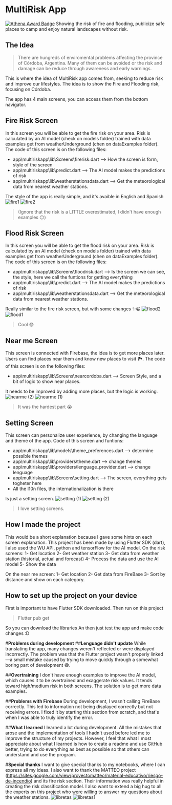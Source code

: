 ﻿#  **MultiRisk App**
[![Athena Award Badge](https://img.shields.io/endpoint?url=https%3A%2F%2Faward.athena.hackclub.com%2Fapi%2Fbadge)](https://award.athena.hackclub.com?utm_source=readme)
Showing the risk of fire and flooding, publicize safe places to camp and enjoy natural landscapes without risk.

## **The Idea**
> There are hungreds of enviromental problems affecting the province of Córdoba, Argentina. Many of them can be avoided or the risk and damage can be reduce through awareness and early warnings.

This is where the idea of MultiRisk app comes from, seeking to reduce risk and improve our lifestyles. 
The idea is to show the Fire and Flooding risk, focusing on Córdoba.

The app has 4 main screens, you can access them from the bottom navigator.

## **Fire Risk Screen**
In this screen you will be able to get the fire risk on your area. Risk is calculated by an AI model (check on models folder) trained with data examples get from weatherUnderground (chen on dataExamples folder). The code of this screen is on the following files:
- app\multiriskapp\lib\Screens\firerisk.dart --> How the screen is form, style of the screen
- app\multiriskapp\lib\predict.dart --> The AI model makes the predictions of risk
- app\multiriskapp\lib\weatherstationsdata.dart --> Get the meteorological data from nearest weather stations.

The style of the app is really simple, and it's avaible in English and Spanish
![fire1](https://github.com/user-attachments/assets/506de6cc-e238-4ad2-b511-d533da4971ac)
![fire2](https://github.com/user-attachments/assets/64ba41b7-e416-481d-9e70-42f60abe1888)

>(Ignore that the risk is a LITTLE overestimated, I didn't have enough examples 😔)
## **Flood Risk Screen**
In this screen you will be able to get the flood risk on your area. Risk is calculated by an AI model (check on models folder) trained with data examples get from weatherUnderground (chen on dataExamples folder). The code of this screen is on the following files:
- app\multiriskapp\lib\Screens\floodrisk.dart --> Is the screen we can see, the style, here we call the funtions for getting everything
- app\multiriskapp\lib\predict.dart --> The AI model makes the predictions of risk
- app\multiriskapp\lib\weatherstationsdata.dart --> Get the meteorological data from nearest weather stations.

Really similar to the fire risk screen, but with some changes ✨😀
![flood2](https://github.com/user-attachments/assets/c20b2daa-6329-4be1-a4c0-15c989ee217a)
![flood1](https://github.com/user-attachments/assets/49f729b5-6240-435a-beae-e378bf3e794c)

>Cool 😎
## **Near me Screen**
This screen is connected with Firebase, the idea is to get more places later. Users can find places near them and know new places to visit 🏞️. The code of this screen is on the following files:
- app\multiriskapp\lib\Screens\nearcordoba.dart --> Screen Style, and a bit of logic to show near places.

It needs to be improved by adding more places, but the logic is working. 
![nearme (2)](https://github.com/user-attachments/assets/0aa50418-9591-4890-8160-66ba93c537a6)
![nearme (1)](https://github.com/user-attachments/assets/f162c7c0-52f8-41ac-be36-3b3a102fe727)

>It was the hardest part 😭
## **Setting Screen**
This screen can personalize user experience, by changing the language and theme of the app. Code of this screen and funtions:
- app\multiriskapp\lib\models\theme_preferences.dart --> determine possible themes
- app\multiriskapp\lib\providers\theme.dart --> change themes
- app\multiriskapp\lib\providers\lenguage_provider.dart --> change lenguage
- app\multiriskapp\lib\Screens\setting.dart --> The screen, everything gets togheter here
- All the l10n files, the internationalization is there

Is just a setting screen.
![setting (1)](https://github.com/user-attachments/assets/b5e61c8e-bdf1-4c9e-90a3-a6280f32ea60)
![setting (2)](https://github.com/user-attachments/assets/9a69d317-d03c-43a1-a5b6-da0066240da2)

>I love setting screens.

## **How I made the project**
This would be a short explanation because I gave some hints on each screen explanation. This project has been made by using Flutter SDK (dart), I also used the WU API, python and tensorFlow for the AI model. 
On the risk screens:
1- Get location
2- Get weather station
3- Get data from weather station (historial, actual and forecast)
4- Process the data and use the AI model
5- Show the data

On the near me screen:
1- Get location
2- Get data from FireBase
3- Sort by distance and show on each category.

## **How to set up the project on your device**
First is important to have Flutter SDK downloaded.
Then run on this project 


> Flutter pub get

So you can download the libraries
An then just test the app and make code changes :D

#**Problems during development**
##**Lenguage didn't update**
While translating the app, many changes weren't reflected or were displayed incorrectly. The problem was that the Flutter project wasn't properly linked—a small mistake caused by trying to move quickly through a somewhat boring part of development 😅.

##**Overtraining**
I don't have enough examples to improve the AI model, which causes it to be overtrained and exaggerate risk values.
It tends toward high/medium risk in both screens.
The solution is to get more data examples.

##**Problems with Firebase**
During development, I wasn't calling FireBase correctly. This led to information not being displayed correctly but not receiving errors. I fixed it by starting this section from scratch, and that's when I was able to truly identify the error.

##**What I learned**
I learned a lot during development. All the mistakes that arose and the implementation of tools I hadn't used before led me to improve the structure of my projects.
However, I feel that what I most appreciate about what I learned is how to create a readme and use GitHub better, trying to do everything as best as possible so that others can understand and use the program.

#**Special thanks**
I want to give special thanks to my notebooks, where I can express all my ideas. I also want to thank the MATTEO project (https://sites.google.com/view/proyectomatteo/material-educativo/riesgo-de-incendio) and its fire risk section. Their information was really helpful in creating the risk classification model. I also want to extend a big hug to all the experts on this project who were willing to answer my questions about the weather stations.
![libretas](https://github.com/user-attachments/assets/fb6d2819-8e6e-433e-b7b5-1e29750cd604)
![libretas1](https://github.com/user-attachments/assets/52e05142-869c-4f1f-8a0b-55edd8d2dfae)
